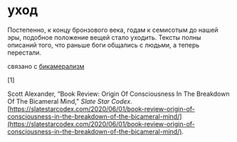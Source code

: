 # уход
Постепенно, к концу бронзового века, годам к семисотым до нашей эры, подобное положение вещей стало уходить. Тексты полны описаний того, что раньше боги общались с людьми, а теперь перестали.

связано с [бикамерализм](%D0%B1%D0%B8%D0%BA%D0%B0%D0%BC%D0%B5%D1%80%D0%B0%D0%BB%D0%B8%D0%B7%D0%BC)

\[1\]

Scott Alexander, “Book Review: Origin Of Consciousness In The Breakdown Of The Bicameral Mind,” _Slate Star Codex_. [https://slatestarcodex.com/2020/06/01/book-review-origin-of-consciousness-in-the-breakdown-of-the-bicameral-mind/](https://slatestarcodex.com/2020/06/01/book-review-origin-of-consciousness-in-the-breakdown-of-the-bicameral-mind/).